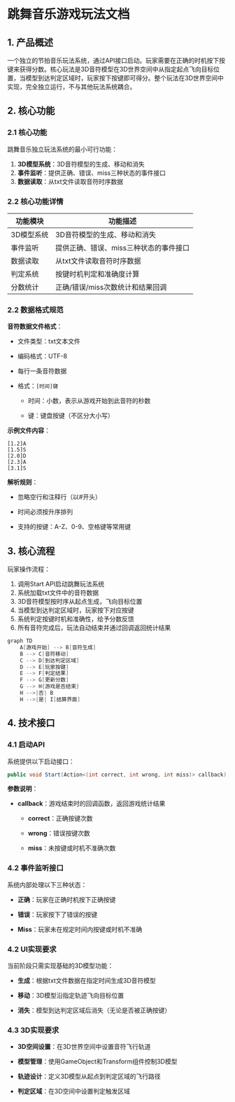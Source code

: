 # 跳舞音乐游戏玩法文档

## 1. 产品概述

一个独立的节拍音乐玩法系统，通过API接口启动。玩家需要在正确的时机按下按键来获得分数。核心玩法是3D音符模型在3D世界空间中从指定起点飞向目标位置，当模型到达判定区域时，玩家按下按键即可得分。整个玩法在3D世界空间中实现，完全独立运行，不与其他玩法系统耦合。

## 2. 核心功能

### 2.1 核心功能

跳舞音乐独立玩法系统的最小可行功能：

1. **3D模型系统**：3D音符模型的生成、移动和消失
2. **事件监听**：提供正确、错误、miss三种状态的事件接口
3. **数据读取**：从txt文件读取音符时序数据

### 2.2 核心功能详情

| 功能模块 | 功能描述              |
| ---- | ----------------- |
| 3D模型系统 | 3D音符模型的生成、移动和消失     |
| 事件监听 | 提供正确、错误、miss三种状态的事件接口  |
| 数据读取 | 从txt文件读取音符时序数据      |
| 判定系统 | 按键时机判定和准确度计算     |
| 分数统计 | 正确/错误/miss次数统计和结果回调 |

### 2.2 数据格式规范

**音符数据文件格式**：

* 文件类型：txt文本文件

* 编码格式：UTF-8

* 每行一条音符数据

* 格式：`[时间]键`

  * 时间：小数，表示从游戏开始到此音符的秒数

  * 键：键盘按键（不区分大小写）

**示例文件内容**：

```
[1.2]A
[1.5]S
[2.0]D
[2.3]A
[3.1]S
```

**解析规则**：

* 忽略空行和注释行（以#开头）

* 时间必须按升序排列

* 支持的按键：A-Z、0-9、空格键等常用键

## 3. 核心流程

玩家操作流程：

1. 调用Start API启动跳舞玩法系统
2. 系统加载txt文件中的音符数据
3. 3D音符模型按时序从起点生成，飞向目标位置
4. 当模型到达判定区域时，玩家按下对应按键
5. 系统判定按键时机和准确性，给予分数反馈
6. 所有音符完成后，玩法自动结束并通过回调返回统计结果

```Java
graph TD
    A[游戏开始] --> B[音符生成]
    B --> C[音符移动]
    C --> D[到达判定区域]
    D --> E[玩家按键]
    E --> F[判定结果]
    F --> G[更新分数]
    G --> H{游戏是否结束}
    H -->|否| B
    H -->|是| I[结算界面]
```

## 4. 技术接口

### 4.1 启动API

系统提供以下启动接口：

```csharp
public void Start(Action<(int correct, int wrong, int miss)> callback);
```

**参数说明**：

* **callback**：游戏结束时的回调函数，返回游戏统计结果

  * **correct**：正确按键次数

  * **wrong**：错误按键次数

  * **miss**：未按键或时机不准确次数

### 4.2 事件监听接口

系统内部处理以下三种状态：

* **正确**：玩家在正确时机按下正确按键

* **错误**：玩家按下了错误的按键

* **Miss**：玩家未在规定时间内按键或时机不准确

### 4.2 UI实现要求

当前阶段只需实现基础的3D模型功能：

* **生成**：根据txt文件数据在指定时间生成3D音符模型

* **移动**：3D模型沿指定轨迹飞向目标位置

* **消失**：模型到达判定区域后消失（无论是否被正确按键）

### 4.3 3D实现要求

* **3D空间设置**：在3D世界空间中设置音符飞行轨道

* **模型管理**：使用GameObject和Transform组件控制3D模型

* **轨迹设计**：定义3D模型从起点到判定区域的飞行路径

* **判定区域**：在3D空间中设置判定触发区域

